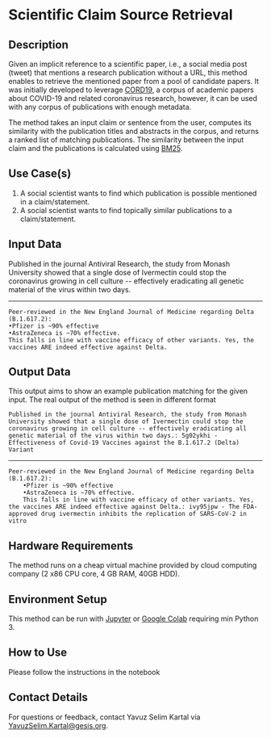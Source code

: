 
# Scientific Claim Source Retrieval


## Description

Given an implicit reference to a scientific paper, i.e., a social media post (tweet) that mentions a research publication without a URL, this method enables to retrieve the mentioned paper from a pool of candidate papers. It was initially developed to leverage [CORD19](https://github.com/allenai/cord19), a corpus of academic papers about COVID-19 and related coronavirus research, however, it can be used with any corpus of publications with enough metadata. 

The method takes an input claim or sentence from the user, computes its similarity with the publication titles and abstracts in the corpus, and returns a ranked list of matching publications. The similarity between the input claim and the publications is calculated using  [BM25](https://en.wikipedia.org/wiki/Okapi_BM25).

## Use Case(s)
1. A social scientist wants to find which publication is possible mentioned in a claim/statement. 
2. A social scientist wants to find topically similar publications to a claim/statement.

## Input Data
Published in the journal Antiviral Research, the study from Monash University showed that a single dose of Ivermectin could stop the coronavirus growing in cell culture -- effectively eradicating all genetic material of the virus within two days. 

---
    Peer-reviewed in the New England Journal of Medicine regarding Delta (B.1.617.2):  
    •Pfizer is ~90% effective  
    •AstraZeneca is ~70% effective.  
    This falls in line with vaccine efficacy of other variants. Yes, the vaccines ARE indeed effective against Delta.

## Output Data
This output aims to show an example publication matching for the given input. The real output of the method is seen in different format 

    Published in the journal Antiviral Research, the study from Monash University showed that a single dose of Ivermectin could stop the coronavirus growing in cell culture -- effectively eradicating all genetic material of the virus within two days.: 5g02ykhi -   
    Effectiveness of Covid-19 Vaccines against the B.1.617.2 (Delta) Variant

---

    Peer-reviewed in the New England Journal of Medicine regarding Delta (B.1.617.2):  
        •Pfizer is ~90% effective  
        •AstraZeneca is ~70% effective.  
        This falls in line with vaccine efficacy of other variants. Yes, the vaccines ARE indeed effective against Delta.: ivy95jpw - The FDA-approved drug ivermectin inhibits the replication of SARS-CoV-2 in vitro

## Hardware Requirements
The method runs on a cheap virtual machine provided by cloud computing company (2 x86 CPU core, 4 GB RAM, 40GB HDD). 

## Environment Setup

[](https://github.com/YSKartal/reference_disam#environment-setup)

This method can be run with [Jupyter](https://jupyter.org/) or [Google Colab](https://colab.research.google.com/) requiring min Python 3.
 
## How to Use

[](https://github.com/YSKartal/reference_disam#how-to-use)

Please follow the instructions in the notebook
    
## Contact Details

For questions or feedback, contact Yavuz Selim Kartal via [YavuzSelim.Kartal@gesis.org](mailto:YavuzSelim.Kartal@gesis.org).
